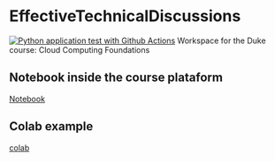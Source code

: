 # EffectiveTechnicalDiscussions
[![Python application test with Github Actions](https://github.com/Santiago-Echeverri-Arteaga/EffectiveTechnicalDiscussions/actions/workflows/main.yml/badge.svg?branch=master)](https://github.com/Santiago-Echeverri-Arteaga/EffectiveTechnicalDiscussions/actions/workflows/main.yml)
Workspace for the Duke course: Cloud Computing Foundations

## Notebook inside the course plataform 

[Notebook](https://hub.labs.coursera.org:443/connect/shareddqchpnnb?forceRefresh=false)

## Colab example

[colab](https://github.com/Santiago-Echeverri-Arteaga/EffectiveTechnicalDiscussions/blob/09028f2fa9fcf16ff7e3450afd4567fbdea7338a/Practice-Markdown-Colab.ipynb)
